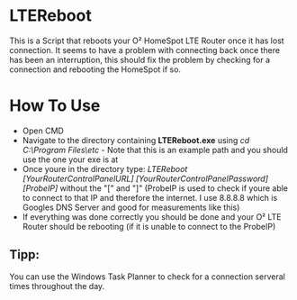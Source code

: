 # LTEReboot
This is a Script that reboots your O² HomeSpot LTE Router once it has lost connection. It seems to have a problem with connecting back once there has been an interruption, this should fix the problem by checking for a connection and rebooting the HomeSpot if so.



<h1> How To Use </h1>
<ul>
  <li> Open CMD </li>
  <li> Navigate to the directory containing <b>LTEReboot.exe</b> using <em>cd C:\Program Files\etc</em> - Note that this is an example path and you should use the one your exe is at</li>
  <li> Once youre in the directory type: <em>LTEReboot [YourRouterControlPanelURL] [YourRouterControlPanelPassword] [ProbeIP]</em> without the "[" and "]" (ProbeIP is used to check if youre able to connect to that IP and therefore the internet. I use 8.8.8.8 which is Googles DNS Server and good for measurements like this) </li> 
  <li> If everything was done correctly you should be done and your O² LTE Router should be rebooting (if it is unable to connect to the ProbeIP) </li>
</ul>

<h2>Tipp:</h2> 
You can use the Windows Task Planner to check for a connection serveral times throughout the day.

